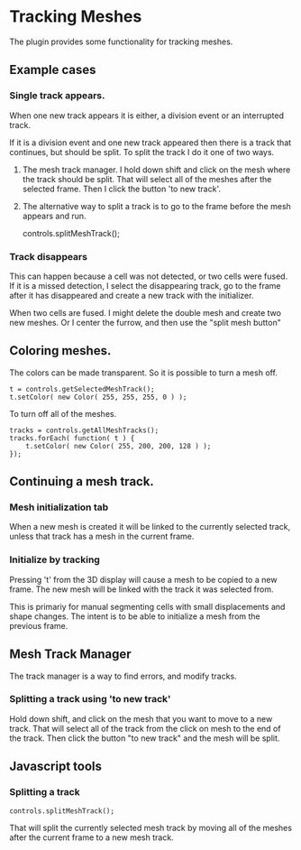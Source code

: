 # Tracking Meshes

The plugin provides some functionality for tracking meshes.

## Example cases

### Single track appears.

When one new track appears it is either, a division event or an 
interrupted track. 

If it is a division event and one new track appeared then there is a
track that continues, but should be split. To split the track I do it
one of two ways. 

1. The mesh track manager. I hold down shift and click on 
the mesh where the track should be split. That will select all of the 
meshes after the selected frame. Then I click the button 'to new track'.

2. The alternative way to split a track is to go to the frame before the 
mesh appears and run. 

    controls.splitMeshTrack();

### Track disappears

This can happen because a cell was not detected, or two cells were fused.
If it is a missed detection, I select the disappearing track, go to the
frame after it has disappeared and create a new track with the initializer.

When two cells are fused. I might delete the double mesh and create two
new meshes. Or I center the furrow, and then use the "split mesh button"


## Coloring meshes.

The colors can be made transparent. So it is possible to turn a mesh off.

    t = controls.getSelectedMeshTrack();
    t.setColor( new Color( 255, 255, 255, 0 ) );
 
To turn off all of the meshes.

    tracks = controls.getAllMeshTracks();
    tracks.forEach( function( t ) {
        t.setColor( new Color( 255, 200, 200, 128 ) );
    });

## Continuing a mesh track.

### Mesh initialization tab

When a new mesh is created it will be linked to the currently selected
track, unless that track has a mesh in the current frame.

### Initialize by tracking

Pressing 't' from the 3D display will cause a mesh to be copied to a 
new frame. The new mesh will be linked with the track it was selected
from.

This is primariy for manual segmenting cells with small displacements and
shape changes. The intent is to be able to initialize a mesh from the
previous frame.

## Mesh Track Manager

The track manager is a way to find errors, and modify tracks. 

### Splitting a track using 'to new track'

Hold down shift, and click on the mesh that you want to move to a new track.
That will select all of the track from the click on mesh to the end of the
track. Then click the button "to new track" and the mesh will be split.

## Javascript tools

### Splitting a track

    controls.splitMeshTrack();
    
That will split the currently selected mesh track by moving all of the
meshes after the current frame to a new mesh track.

